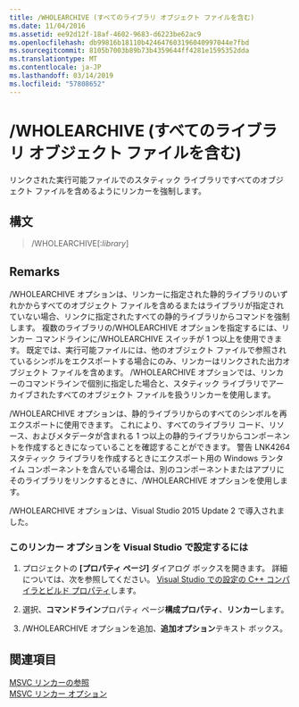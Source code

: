 ```yaml
---
title: /WHOLEARCHIVE (すべてのライブラリ オブジェクト ファイルを含む)
ms.date: 11/04/2016
ms.assetid: ee92d12f-18af-4602-9683-d6223be62ac9
ms.openlocfilehash: db99816b18110b424647603196040997044e7fbd
ms.sourcegitcommit: 8105b7003b89b73b4359644ff4281e1595352dda
ms.translationtype: MT
ms.contentlocale: ja-JP
ms.lasthandoff: 03/14/2019
ms.locfileid: "57808652"
---
```

# <a name="wholearchive-include-all-library-object-files"></a>/WHOLEARCHIVE (すべてのライブラリ オブジェクト ファイルを含む)

リンクされた実行可能ファイルでのスタティック ライブラリですべてのオブジェクト ファイルを含めるようにリンカーを強制します。

## <a name="syntax"></a>構文

> /WHOLEARCHIVE[:*library*]

## <a name="remarks"></a>Remarks

/WHOLEARCHIVE オプションは、リンカーに指定された静的ライブラリのいずれかからすべてのオブジェクト ファイルを含めるまたはライブラリが指定されていない場合、リンクに指定されたすべての静的ライブラリからコマンドを強制します。 複数のライブラリの/WHOLEARCHIVE オプションを指定するには、リンカー コマンドラインに/WHOLEARCHIVE スイッチが 1 つ以上を使用できます。 既定では、実行可能ファイルには、他のオブジェクト ファイルで参照されているシンボルをエクスポートする場合にのみ、リンカーはリンクされた出力オブジェクト ファイルを含めます。 /WHOLEARCHIVE オプションでは、リンカーのコマンドラインで個別に指定した場合と、スタティック ライブラリでアーカイブされたすべてのオブジェクト ファイルを扱うリンカーを使用します。

/WHOLEARCHIVE オプションは、静的ライブラリからのすべてのシンボルを再エクスポートに使用できます。 これにより、すべてのライブラリ コード、リソース、およびメタデータが含まれる 1 つ以上の静的ライブラリからコンポーネントを作成するときになっていることを確認することができます。 警告 LNK4264 スタティック ライブラリを作成するときにエクスポート用の Windows ランタイム コンポーネントを含んでいる場合は、別のコンポーネントまたはアプリにそのライブラリをリンクするときに、/WHOLEARCHIVE オプションを使用します。

/WHOLEARCHIVE オプションは、Visual Studio 2015 Update 2 で導入されました。

### <a name="to-set-this-linker-option-in-visual-studio"></a>このリンカー オプションを Visual Studio で設定するには

1. プロジェクトの **[プロパティ ページ]** ダイアログ ボックスを開きます。 詳細については、次を参照してください。 [Visual Studio での設定の C++ コンパイラとビルド プロパティ](../working-with-project-properties.md)します。

1. 選択、**コマンドライン**プロパティ ページ**構成プロパティ**、**リンカー**します。

1. /WHOLEARCHIVE オプションを追加、**追加オプション**テキスト ボックス。

## <a name="see-also"></a>関連項目

[MSVC リンカーの参照](linking.md)<br/>
[MSVC リンカー オプション](linker-options.md)
